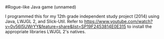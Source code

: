 #Rogue-like Java game (unnamed)

I programmed this for my 12th grade independent study project (2014) using Java, LWJGL 2, and Slick-Util.
Refer to https://www.youtube.com/watch?v=0v56I5UWrYY&feature=share&list=SP19F2453814E0E315 to install the appropriate libraries LWJGL 2's natives.
